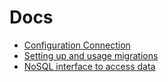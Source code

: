 Docs
======================================

* [Configuration Connection](CONNECTION.md)
* [Setting up and usage migrations](MIGRATIONS.md)
* [NoSQL interface to access data](NOSQL.md)
